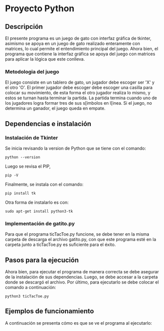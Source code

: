 # Proyecto Python

## Descripción

El presente programa es un juego de gato con interfaz gráfica de tkinter, asimismo se apoya en un juego de gato realizado enteramente con matrices, lo cual permite el entendimiento principal del juego. Ahora bien, el programa que contiene la interfaz gráfica se apoya del juego con matrices para aplicar la lógica que este conlleva. 


### Metodologia del juego
El juego consiste en un tablero de gato, un jugador debe escoger ser 'X' y el otro 'O'. El primer jugador debe escoger debe escoger una casilla para colocar su movimiento, de esta forma el otro jugador realiza lo mismo, y estos se turnan hasta terminar la partida. La partida termina cuando uno de los jugadores logra formar tres de sus s[imbolos en l[inea. Si el juego, no determina un ganador, el juego queda en empate. 

## Dependencias e instalación

### Instalación de Tkinter

Se inicia revisando la version de Python que se tiene con el comando:

```shell
python --version
```
Luego se revisa el PIP,

```shell
pip -V
```
Finalmente, se instala con el comando:

```shell
pip install tk
```


Otra forma de instalarlo es con:

```shell
sudo apt-get install python3-tk
```
### Implementación de gatito.py

Para que el programa ticTacToe.py funcione, se debe tener en la misma carpeta de descarga el archivo gatito.py, con que este programa esté en la carpeta junto a ticTacToe.py es suficiente para el éxito.

## Pasos para la ejecución

Ahora bien, para ejecutar el programa de manera correcta se debe asegurar de la instalación de sus dependencias. Luego, se debe accesar a la carpeta donde se descargó el archivo. Por último, para ejecutarlo se debe colocar el comando a continuación:


```shell
python3 ticTacToe.py
```


 
## Ejemplos de funcionamiento

A continuación se presenta cómo es que se ve el programa al ejecutarlo:
